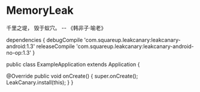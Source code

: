 # MemoryLeak
千里之堤， 毁于蚁穴。 -- 《韩非子·喻老》

 dependencies {
   debugCompile 'com.squareup.leakcanary:leakcanary-android:1.3'
   releaseCompile 'com.squareup.leakcanary:leakcanary-android-no-op:1.3'
 }
 
 public class ExampleApplication extends Application {

  @Override public void onCreate() {
    super.onCreate();
    LeakCanary.install(this);
  }
}
